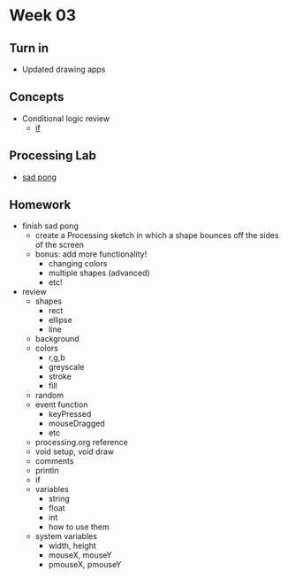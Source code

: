 # Week 03

## Turn in
+ Updated drawing apps

## Concepts
+ Conditional logic review
	+ [if](https://www.youtube.com/watch?v=mVq7Ms01RjA)

## Processing Lab
+ [sad pong](https://github.com/entertainmenttechnology/Earle-MTEC2280-Fall2017/tree/master/week03/processing_demos/sad_pong)

## Homework
+ finish sad pong
	+ create a Processing sketch in which a shape bounces off the sides of the screen
	+ bonus: add more functionality!
		+ changing colors
		+ multiple shapes (advanced)
		+ etc!
+ review
	+ shapes
		+ rect
		+ ellipse
		+ line
	+ background
	+ colors
		+ r,g,b
		+ greyscale
		+ stroke
		+ fill
	+ random
	+ event function
		+ keyPressed
		+ mouseDragged
		+ etc
	+ processing.org reference
	+ void setup, void draw
	+ comments
	+ println
	+ if
	+ variables
		+ string
		+ float
		+ int
		+ how to use them
	+ system variables
		+ width, height
		+ mouseX, mouseY
		+ pmouseX, pmouseY
	
	
	
	
	
	
	
	
